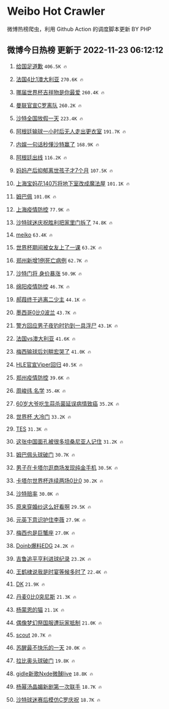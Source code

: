 # Weibo Hot Crawler 



微博热榜爬虫，利用 Github Action 的调度脚本更新 BY PHP 


## 微博今日热榜 更新于 2022-11-23 06:12:12 
1. [给国足道歉](https://s.weibo.com/weibo?q=%23%E7%BB%99%E5%9B%BD%E8%B6%B3%E9%81%93%E6%AD%89%23&t=31&band_rank=1&Refer=top) `406.5K 🔥` 

1. [法国4比1澳大利亚](https://s.weibo.com/weibo?q=%23%E6%B3%95%E5%9B%BD4%E6%AF%941%E6%BE%B3%E5%A4%A7%E5%88%A9%E4%BA%9A%23&t=31&band_rank=2&Refer=top) `270.6K 🔥` 

1. [哪届世界杯吉祥物是你最爱](https://s.weibo.com/weibo?q=%23%E5%93%AA%E5%B1%8A%E4%B8%96%E7%95%8C%E6%9D%AF%E5%90%89%E7%A5%A5%E7%89%A9%E6%98%AF%E4%BD%A0%E6%9C%80%E7%88%B1%23&t=31&band_rank=3&Refer=top) `260.4K 🔥` 

1. [曼联官宣C罗离队](https://s.weibo.com/weibo?q=%23%E6%9B%BC%E8%81%94%E5%AE%98%E5%AE%A3C%E7%BD%97%E7%A6%BB%E9%98%9F%23&t=31&band_rank=4&Refer=top) `260.2K 🔥` 

1. [沙特全国放假一天](https://s.weibo.com/weibo?q=%23%E6%B2%99%E7%89%B9%E5%85%A8%E5%9B%BD%E6%94%BE%E5%81%87%E4%B8%80%E5%A4%A9%23&t=31&band_rank=5&Refer=top) `223.4K 🔥` 

1. [阿根廷输球一小时后无人走出更衣室](https://s.weibo.com/weibo?q=%23%E9%98%BF%E6%A0%B9%E5%BB%B7%E8%BE%93%E7%90%83%E4%B8%80%E5%B0%8F%E6%97%B6%E5%90%8E%E6%97%A0%E4%BA%BA%E8%B5%B0%E5%87%BA%E6%9B%B4%E8%A1%A3%E5%AE%A4%23&t=31&band_rank=6&Refer=top) `191.7K 🔥` 

1. [内娱一句话秒懂沙特赢了](https://s.weibo.com/weibo?q=%23%E5%86%85%E5%A8%B1%E4%B8%80%E5%8F%A5%E8%AF%9D%E7%A7%92%E6%87%82%E6%B2%99%E7%89%B9%E8%B5%A2%E4%BA%86%23&t=31&band_rank=7&Refer=top) `168.9K 🔥` 

1. [阿根廷出线](https://s.weibo.com/weibo?q=%E9%98%BF%E6%A0%B9%E5%BB%B7%E5%87%BA%E7%BA%BF&t=31&band_rank=8&Refer=top) `116.2K 🔥` 

1. [妈妈产后抑郁离世孩子才7个月](https://s.weibo.com/weibo?q=%23%E5%A6%88%E5%A6%88%E4%BA%A7%E5%90%8E%E6%8A%91%E9%83%81%E7%A6%BB%E4%B8%96%E5%AD%A9%E5%AD%90%E6%89%8D7%E4%B8%AA%E6%9C%88%23&t=31&band_rank=9&Refer=top) `107.5K 🔥` 

1. [上海宝妈花140万将地下室改成魔法屋](https://s.weibo.com/weibo?q=%23%E4%B8%8A%E6%B5%B7%E5%AE%9D%E5%A6%88%E8%8A%B1140%E4%B8%87%E5%B0%86%E5%9C%B0%E4%B8%8B%E5%AE%A4%E6%94%B9%E6%88%90%E9%AD%94%E6%B3%95%E5%B1%8B%23&t=31&band_rank=10&Refer=top) `101.1K 🔥` 

1. [姆巴佩](https://s.weibo.com/weibo?q=%E5%A7%86%E5%B7%B4%E4%BD%A9&t=31&band_rank=11&Refer=top) `101.0K 🔥` 

1. [上海疫情防控](https://s.weibo.com/weibo?q=%23%E4%B8%8A%E6%B5%B7%E7%96%AB%E6%83%85%E9%98%B2%E6%8E%A7%23&t=31&band_rank=12&Refer=top) `77.9K 🔥` 

1. [沙特球迷庆祝胜利把家里门拆了](https://s.weibo.com/weibo?q=%23%E6%B2%99%E7%89%B9%E7%90%83%E8%BF%B7%E5%BA%86%E7%A5%9D%E8%83%9C%E5%88%A9%E6%8A%8A%E5%AE%B6%E9%87%8C%E9%97%A8%E6%8B%86%E4%BA%86%23&t=31&band_rank=13&Refer=top) `74.8K 🔥` 

1. [meiko](https://s.weibo.com/weibo?q=meiko&t=31&band_rank=14&Refer=top) `63.4K 🔥` 

1. [世界杯期间被女友上了一课](https://s.weibo.com/weibo?q=%23%E4%B8%96%E7%95%8C%E6%9D%AF%E6%9C%9F%E9%97%B4%E8%A2%AB%E5%A5%B3%E5%8F%8B%E4%B8%8A%E4%BA%86%E4%B8%80%E8%AF%BE%23&t=31&band_rank=15&Refer=top) `63.2K 🔥` 

1. [郑州新增1例死亡病例](https://s.weibo.com/weibo?q=%23%E9%83%91%E5%B7%9E%E6%96%B0%E5%A2%9E1%E4%BE%8B%E6%AD%BB%E4%BA%A1%E7%97%85%E4%BE%8B%23&t=31&band_rank=16&Refer=top) `62.7K 🔥` 

1. [沙特门将 身价暴涨](https://s.weibo.com/weibo?q=%E6%B2%99%E7%89%B9%E9%97%A8%E5%B0%86%20%E8%BA%AB%E4%BB%B7%E6%9A%B4%E6%B6%A8&t=31&band_rank=17&Refer=top) `50.9K 🔥` 

1. [绵阳疫情防控](https://s.weibo.com/weibo?q=%23%E7%BB%B5%E9%98%B3%E7%96%AB%E6%83%85%E9%98%B2%E6%8E%A7%23&t=31&band_rank=18&Refer=top) `46.7K 🔥` 

1. [郝葭终于逃离二少主](https://s.weibo.com/weibo?q=%23%E9%83%9D%E8%91%AD%E7%BB%88%E4%BA%8E%E9%80%83%E7%A6%BB%E4%BA%8C%E5%B0%91%E4%B8%BB%23&t=31&band_rank=19&Refer=top) `44.1K 🔥` 

1. [墨西哥0比0波兰](https://s.weibo.com/weibo?q=%23%E5%A2%A8%E8%A5%BF%E5%93%A50%E6%AF%940%E6%B3%A2%E5%85%B0%23&t=31&band_rank=20&Refer=top) `43.7K 🔥` 

1. [警方回应男子夜钓时钓到一具浮尸](https://s.weibo.com/weibo?q=%23%E8%AD%A6%E6%96%B9%E5%9B%9E%E5%BA%94%E7%94%B7%E5%AD%90%E5%A4%9C%E9%92%93%E6%97%B6%E9%92%93%E5%88%B0%E4%B8%80%E5%85%B7%E6%B5%AE%E5%B0%B8%23&t=31&band_rank=21&Refer=top) `43.1K 🔥` 

1. [法国vs澳大利亚](https://s.weibo.com/weibo?q=%23%E6%B3%95%E5%9B%BDvs%E6%BE%B3%E5%A4%A7%E5%88%A9%E4%BA%9A%23&t=31&band_rank=22&Refer=top) `41.6K 🔥` 

1. [梅西输球后刘畊宏哭了](https://s.weibo.com/weibo?q=%23%E6%A2%85%E8%A5%BF%E8%BE%93%E7%90%83%E5%90%8E%E5%88%98%E7%95%8A%E5%AE%8F%E5%93%AD%E4%BA%86%23&t=31&band_rank=23&Refer=top) `41.0K 🔥` 

1. [HLE官宣Viper回归](https://s.weibo.com/weibo?q=%23HLE%E5%AE%98%E5%AE%A3Viper%E5%9B%9E%E5%BD%92%23&t=31&band_rank=24&Refer=top) `40.5K 🔥` 

1. [郑州疫情防控](https://s.weibo.com/weibo?q=%23%E9%83%91%E5%B7%9E%E7%96%AB%E6%83%85%E9%98%B2%E6%8E%A7%23&t=31&band_rank=25&Refer=top) `39.6K 🔥` 

1. [周峻纬 名学](https://s.weibo.com/weibo?q=%E5%91%A8%E5%B3%BB%E7%BA%AC%20%E5%90%8D%E5%AD%A6&t=31&band_rank=26&Refer=top) `35.4K 🔥` 

1. [60岁大爷吃生蒜杀菌延误病情致癌](https://s.weibo.com/weibo?q=%2360%E5%B2%81%E5%A4%A7%E7%88%B7%E5%90%83%E7%94%9F%E8%92%9C%E6%9D%80%E8%8F%8C%E5%BB%B6%E8%AF%AF%E7%97%85%E6%83%85%E8%87%B4%E7%99%8C%23&t=31&band_rank=27&Refer=top) `35.2K 🔥` 

1. [世界杯 大冷门](https://s.weibo.com/weibo?q=%23%E4%B8%96%E7%95%8C%E6%9D%AF%20%E5%A4%A7%E5%86%B7%E9%97%A8%23&t=31&band_rank=28&Refer=top) `33.2K 🔥` 

1. [TES](https://s.weibo.com/weibo?q=TES&t=31&band_rank=29&Refer=top) `31.3K 🔥` 

1. [这张中国面孔被很多坦桑尼亚人记住](https://s.weibo.com/weibo?q=%23%E8%BF%99%E5%BC%A0%E4%B8%AD%E5%9B%BD%E9%9D%A2%E5%AD%94%E8%A2%AB%E5%BE%88%E5%A4%9A%E5%9D%A6%E6%A1%91%E5%B0%BC%E4%BA%9A%E4%BA%BA%E8%AE%B0%E4%BD%8F%23&t=31&band_rank=30&Refer=top) `31.2K 🔥` 

1. [姆巴佩头球破门](https://s.weibo.com/weibo?q=%23%E5%A7%86%E5%B7%B4%E4%BD%A9%E5%A4%B4%E7%90%83%E7%A0%B4%E9%97%A8%23&t=31&band_rank=31&Refer=top) `30.7K 🔥` 

1. [男子在卡塔尔逛商场发现纯金手机](https://s.weibo.com/weibo?q=%23%E7%94%B7%E5%AD%90%E5%9C%A8%E5%8D%A1%E5%A1%94%E5%B0%94%E9%80%9B%E5%95%86%E5%9C%BA%E5%8F%91%E7%8E%B0%E7%BA%AF%E9%87%91%E6%89%8B%E6%9C%BA%23&t=31&band_rank=32&Refer=top) `30.5K 🔥` 

1. [卡塔尔世界杯连续两场0比0](https://s.weibo.com/weibo?q=%23%E5%8D%A1%E5%A1%94%E5%B0%94%E4%B8%96%E7%95%8C%E6%9D%AF%E8%BF%9E%E7%BB%AD%E4%B8%A4%E5%9C%BA0%E6%AF%940%23&t=31&band_rank=33&Refer=top) `30.2K 🔥` 

1. [沙特赔率](https://s.weibo.com/weibo?q=%23%E6%B2%99%E7%89%B9%E8%B5%94%E7%8E%87%23&t=31&band_rank=34&Refer=top) `30.0K 🔥` 

1. [原来穿婚纱这么好看啊](https://s.weibo.com/weibo?q=%23%E5%8E%9F%E6%9D%A5%E7%A9%BF%E5%A9%9A%E7%BA%B1%E8%BF%99%E4%B9%88%E5%A5%BD%E7%9C%8B%E5%95%8A%23&t=31&band_rank=35&Refer=top) `29.5K 🔥` 

1. [元英下意识护住李薇](https://s.weibo.com/weibo?q=%23%E5%85%83%E8%8B%B1%E4%B8%8B%E6%84%8F%E8%AF%86%E6%8A%A4%E4%BD%8F%E6%9D%8E%E8%96%87%23&t=31&band_rank=36&Refer=top) `27.9K 🔥` 

1. [梅西也是巨蟹座](https://s.weibo.com/weibo?q=%23%E6%A2%85%E8%A5%BF%E4%B9%9F%E6%98%AF%E5%B7%A8%E8%9F%B9%E5%BA%A7%23&t=31&band_rank=37&Refer=top) `27.0K 🔥` 

1. [Doinb爆料EDG](https://s.weibo.com/weibo?q=%23Doinb%E7%88%86%E6%96%99EDG%23&t=31&band_rank=38&Refer=top) `24.2K 🔥` 

1. [吉鲁追平亨利进球纪录](https://s.weibo.com/weibo?q=%23%E5%90%89%E9%B2%81%E8%BF%BD%E5%B9%B3%E4%BA%A8%E5%88%A9%E8%BF%9B%E7%90%83%E7%BA%AA%E5%BD%95%23&t=31&band_rank=39&Refer=top) `23.2K 🔥` 

1. [王鹤棣说我是时宴等候多时了](https://s.weibo.com/weibo?q=%23%E7%8E%8B%E9%B9%A4%E6%A3%A3%E8%AF%B4%E6%88%91%E6%98%AF%E6%97%B6%E5%AE%B4%E7%AD%89%E5%80%99%E5%A4%9A%E6%97%B6%E4%BA%86%23&t=31&band_rank=40&Refer=top) `22.4K 🔥` 

1. [DK](https://s.weibo.com/weibo?q=DK&t=31&band_rank=41&Refer=top) `21.9K 🔥` 

1. [丹麦0比0突尼斯](https://s.weibo.com/weibo?q=%23%E4%B8%B9%E9%BA%A60%E6%AF%940%E7%AA%81%E5%B0%BC%E6%96%AF%23&t=31&band_rank=42&Refer=top) `21.3K 🔥` 

1. [杨蒙恩的猫](https://s.weibo.com/weibo?q=%E6%9D%A8%E8%92%99%E6%81%A9%E7%9A%84%E7%8C%AB&t=31&band_rank=43&Refer=top) `21.1K 🔥` 

1. [偶像梦幻祭国服遭玩家抵制](https://s.weibo.com/weibo?q=%23%E5%81%B6%E5%83%8F%E6%A2%A6%E5%B9%BB%E7%A5%AD%E5%9B%BD%E6%9C%8D%E9%81%AD%E7%8E%A9%E5%AE%B6%E6%8A%B5%E5%88%B6%23&t=31&band_rank=44&Refer=top) `21.0K 🔥` 

1. [scout](https://s.weibo.com/weibo?q=scout&t=31&band_rank=45&Refer=top) `20.7K 🔥` 

1. [苏醒最不快乐的一天](https://s.weibo.com/weibo?q=%E8%8B%8F%E9%86%92%E6%9C%80%E4%B8%8D%E5%BF%AB%E4%B9%90%E7%9A%84%E4%B8%80%E5%A4%A9&t=31&band_rank=46&Refer=top) `20.0K 🔥` 

1. [拉比奥头球破门](https://s.weibo.com/weibo?q=%23%E6%8B%89%E6%AF%94%E5%A5%A5%E5%A4%B4%E7%90%83%E7%A0%B4%E9%97%A8%23&t=31&band_rank=47&Refer=top) `19.8K 🔥` 

1. [gidle新歌Nxde微醺live](https://s.weibo.com/weibo?q=%23gidle%E6%96%B0%E6%AD%8CNxde%E5%BE%AE%E9%86%BAlive%23&t=31&band_rank=48&Refer=top) `18.8K 🔥` 

1. [杨幂汤晶媚新剧第一次联手](https://s.weibo.com/weibo?q=%23%E6%9D%A8%E5%B9%82%E6%B1%A4%E6%99%B6%E5%AA%9A%E6%96%B0%E5%89%A7%E7%AC%AC%E4%B8%80%E6%AC%A1%E8%81%94%E6%89%8B%23&t=31&band_rank=49&Refer=top) `18.7K 🔥` 

1. [沙特球迷赛后模仿C罗庆祝](https://s.weibo.com/weibo?q=%23%E6%B2%99%E7%89%B9%E7%90%83%E8%BF%B7%E8%B5%9B%E5%90%8E%E6%A8%A1%E4%BB%BFC%E7%BD%97%E5%BA%86%E7%A5%9D%23&t=31&band_rank=50&Refer=top) `18.7K 🔥` 

